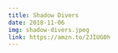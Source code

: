 ```yaml
---
title: Shadow Divers
date: 2018-11-06
img: shadow-divers.jpeg
link: https://amzn.to/2JIUG0h
---
```

